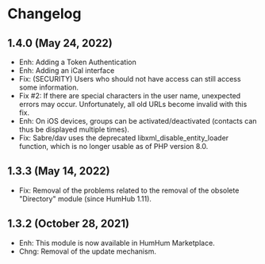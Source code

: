 Changelog
=========

1.4.0 (May 24, 2022)
----------------------
- Enh: Adding a Token Authentication
- Enh: Adding an iCal interface
- Fix: (SECURITY) Users who should not have access can still access some information.
- Fix #2: If there are special characters in the user name, unexpected errors may occur. Unfortunately, all old URLs become invalid with this fix.
- Enh: On iOS devices, groups can be activated/deactivated (contacts can thus be displayed multiple times).
- Fix: Sabre/dav uses the deprecated libxml_disable_entity_loader function, which is no longer usable as of PHP version 8.0.

1.3.3 (May 14, 2022)
----------------------
- Fix: Removal of the problems related to the removal of the obsolete "Directory" module (since HumHub 1.11).

1.3.2 (October 28, 2021)
---------------------
- Enh: This module is now available in HumHum Marketplace.
- Chng: Removal of the update mechanism.